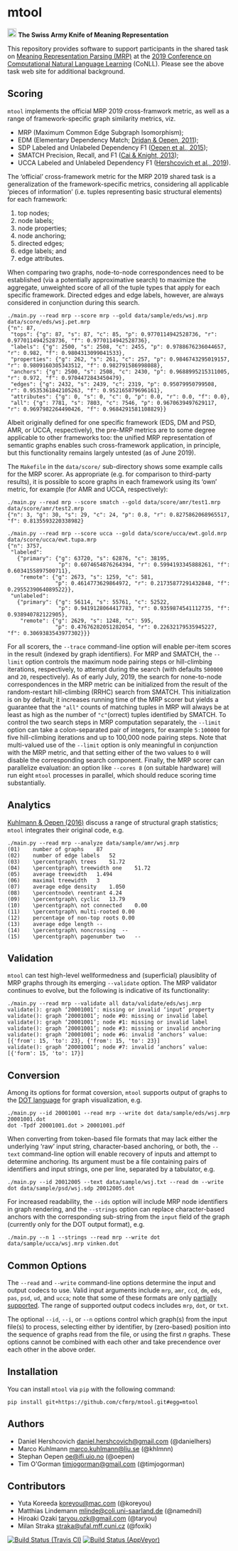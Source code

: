 mtool
=====

<img src="https://upload.wikimedia.org/wikipedia/commons/thumb/f/f3/Flag_of_Switzerland.svg/240px-Flag_of_Switzerland.svg.png" width=20>&nbsp;**The Swiss Army Knife of Meaning Representation**

This repository provides software to support participants in the
shared task on [Meaning Representation Parsing (MRP)](http://mrp.nlpl.eu)
at the
[2019 Conference on Computational Natural Language Learning](http://www.conll.org/2019) (CoNLL).
Please see the above task web site for additional background.

Scoring
-------

`mtool` implements the official MRP 2019 cross-framwork metric, as well as
a range of framework-specific graph similarity metrics, viz.

+ MRP (Maximum Common Edge Subgraph Isomorphism);
+ EDM (Elementary Dependency Match; [Dridan & Oepen, 2011](http://aclweb.org/anthology/W/W11/W11-2927.pdf));
+ SDP Labeled and Unlabeled Dependency F1 ([Oepen et al., 2015](http://aclweb.org/anthology/S/S14/S14-2008.pdf));
+ SMATCH Precision, Recall, and F1 ([Cai & Knight, 2013](http://www.aclweb.org/anthology/P13-2131));
+ UCCA Labeled and Unlabeled Dependency F1 ([Hershcovich et al., 2019](https://www.aclweb.org/anthology/S19-2001)).

The ‘official’ cross-framework metric for the MRP 2019 shared task is a generalization
of the framework-specific metrics, considering all applicable ‘pieces of information’ (i.e.
tuples representing basic structural elements) for each framework:

1. top nodes;
2. node labels;
3. node properties;
4. node anchoring;
5. directed edges;
6. edge labels; and
7. edge attributes.

When comparing two graphs, node-to-node correspondences need to be established (via a
potentially approximative search) to maximize the aggregate, unweighted score of all of the tuple
types that apply for each specific framework.
Directed edges and edge labels, however, are always considered in conjunction during
this search.
```
./main.py --read mrp --score mrp --gold data/sample/eds/wsj.mrp data/score/eds/wsj.pet.mrp
{"n": 87,
 "tops": {"g": 87, "s": 87, "c": 85, "p": 0.9770114942528736, "r": 0.9770114942528736, "f": 0.9770114942528736},
 "labels": {"g": 2500, "s": 2508, "c": 2455, "p": 0.9788676236044657, "r": 0.982, "f": 0.9804313099041533},
 "properties": {"g": 262, "s": 261, "c": 257, "p": 0.9846743295019157, "r": 0.9809160305343512, "f": 0.982791586998088},
 "anchors": {"g": 2500, "s": 2508, "c": 2430, "p": 0.9688995215311005, "r": 0.972, "f": 0.9704472843450479},
 "edges": {"g": 2432, "s": 2439, "c": 2319, "p": 0.95079950799508, "r": 0.9535361842105263, "f": 0.952165879696161},
 "attributes": {"g": 0, "s": 0, "c": 0, "p": 0.0, "r": 0.0, "f": 0.0},
 "all": {"g": 7781, "s": 7803, "c": 7546, "p": 0.9670639497629117, "r": 0.9697982264490426, "f": 0.9684291581108829}}
```
Albeit originally defined for one specific framework (EDS, DM and PSD, AMR, or UCCA, respectively),
the pre-MRP metrics are to some degree applicable to other frameworks too: the unified MRP representation
of semantic graphs enables such cross-framework application, in principle, but this functionality
remains largely untested (as of June 2019).

The `Makefile` in the `data/score/` sub-directory shows some example calls for the MRP scorer.
As appropriate (e.g. for comparison to third-party results), it is possible to score graphs in
each framework using its ‘own’ metric, for example (for AMR and UCCA, respectively):
```
./main.py --read mrp --score smatch --gold data/score/amr/test1.mrp data/score/amr/test2.mrp 
{"n": 3, "g": 30, "s": 29, "c": 24, "p": 0.8, "r": 0.8275862068965517, "f": 0.8135593220338982}
```

```
./main.py --read mrp --score ucca --gold data/score/ucca/ewt.gold.mrp data/score/ucca/ewt.tupa.mrp 
{"n": 3757,
 "labeled":
   {"primary": {"g": 63720, "s": 62876, "c": 38195,
                "p": 0.6074654876264394, "r": 0.5994193345888261, "f": 0.6034155897500711},
    "remote": {"g": 2673, "s": 1259, "c": 581,
               "p": 0.4614773629864972, "r": 0.21735877291432848, "f": 0.2955239064089522}},
 "unlabeled":
   {"primary": {"g": 56114, "s": 55761, "c": 52522,
                "p": 0.9419128064417783, "r": 0.9359874541112735, "f": 0.938940782122905},
    "remote": {"g": 2629, "s": 1248, "c": 595,
               "p": 0.47676282051282054, "r": 0.22632179535945227, "f": 0.3069383543977302}}}
```

For all scorers, the `--trace` command-line option will enable per-item scores in the result
(indexed by graph identifiers).
For MRP and SMATCH, the `--limit` option controls the maximum node pairing steps or
hill-climbing iterations, respectively, to attempt during the search (with defaults `500000`
and `20`, respectively).
As of early July, 2019, the search for none-to-node correspondences in the MRP metric can be
initialized from the result of the random-restart hill-climbing (RRHC) search from SMATCH.
This initialization is on by default; it increases running time of the MRP scorer but yields
a guarantee that the `"all"` counts of matching tuples in MRP will always be at least as
high as the number of `"c"`(orrect) tuples identified by SMATCH.
To control the two search steps in MRP computation separately, the `--limit` option can
take a colon-separated pair of integers, for example `5:100000` for five hill-climbing
iterations and up to 100,000 node pairing steps.
Note that multi-valued use of the `--limit` option is only meaningful in conjunction
with the MRP metric, and that setting either of the two values to `0` will disable the
corresponding search component.
Finally, the MRP scorer can parallelize evaluation: an option like `--cores 8` (on
suitable hardware) will run eight `mtool` processes in parallel, which should reduce
scoring time substantially.

Analytics
---------

[Kuhlmann & Oepen (2016)](http://www.mitpressjournals.org/doi/pdf/10.1162/COLI_a_00268) discuss a range of structural graph statistics; `mtool` integrates their original code, e.g.
```
./main.py --read mrp --analyze data/sample/amr/wsj.mrp 
(01)	number of graphs	87
(02)	number of edge labels	52
(03)	\percentgraph\ trees	51.72
(04)	\percentgraph\ treewidth one	51.72
(05)	average treewidth	1.494
(06)	maximal treewidth	3
(07)	average edge density	1.050
(08)	\percentnode\ reentrant	4.24
(09)	\percentgraph\ cyclic	13.79
(10)	\percentgraph\ not connected	0.00
(11)	\percentgraph\ multi-rooted	0.00
(12)	percentage of non-top roots	0.00
(13)	average edge length	--
(14)	\percentgraph\ noncrossing	--
(15)	\percentgraph\ pagenumber two	--
```

Validation
----------

`mtool` can test high-level wellformedness and (superficial) plausiblity of MRP
graphs through its emerging `--validate` option.
The MRP validator continues to evolve, but the following is indicative of its
functionality:
```
./main.py --read mrp --validate all data/validate/eds/wsj.mrp 
validate(): graph ‘20001001’: missing or invalid ‘input’ property
validate(): graph ‘20001001’; node #0: missing or invalid label
validate(): graph ‘20001001’; node #1: missing or invalid label
validate(): graph ‘20001001’; node #3: missing or invalid anchoring
validate(): graph ‘20001001’; node #6: invalid ‘anchors’ value: [{'from': 15, 'to': 23}, {'from': 15, 'to': 23}]
validate(): graph ‘20001001’; node #7: invalid ‘anchors’ value: [{'form': 15, 'to': 17}]
```

Conversion
----------

Among its options for format coversion, `mtool` supports output of graphs to the
[DOT language](https://www.graphviz.org/documentation/) for graph visualization, e.g.
```
./main.py --id 20001001 --read mrp --write dot data/sample/eds/wsj.mrp 20001001.dot
dot -Tpdf 20001001.dot > 20001001.pdf
```
When converting from token-based file formats that may lack either the underlying
‘raw’ input string, character-based anchoring, or both, the `--text` command-line
option will enable recovery of inputs and attempt to determine anchoring.
Its argument must be a file containing pairs of identifiers and input strings, one
per line, separated by a tabulator, e.g.
```
./main.py --id 20012005 --text data/sample/wsj.txt --read dm --write dot data/sample/psd/wsj.sdp 20012005.dot
```
For increased readability, the `--ids` option will include MRP node identifiers
in graph rendering, and the `--strings` option can replace character-based
anchors with the corresponding sub-string from the `input` field of the graph
(currently only for the DOT output format), e.g.
```
./main.py --n 1 --strings --read mrp --write dot data/sample/ucca/wsj.mrp vinken.dot
```

Common Options
--------------

The `--read` and `--write` command-line options determine the input and output
codecs to use.
Valid input arguments include `mrp`, `amr`, `ccd`, `dm`, `eds`, `pas`, `psd`, `ud`,
and `ucca`; note that some of these formats are only [partially supported](https://github.com/cfmrp/mtool/issues).
The range of supported output codecs includes `mrp`, `dot`, or `txt`.

The optional `--id`, `--i`, or `--n` options control which graph(s)
from the input file(s) to process, selecting either by identifier, by (zero-based)
position into the sequence of graphs read from the file, or using the first _n_
graphs.
These options cannot be combined with each other and take precendence over each
other in the above order.

Installation
------------

You can install `mtool` via `pip` with the following command:

```
pip install git+https://github.com/cfmrp/mtool.git#egg=mtool
```

Authors
-------

+ Daniel Hershcovich <daniel.hershcovich@gmail.com> (@danielhers)
+ Marco Kuhlmann <marco.kuhlmann@liu.se> (@khlmnn)
+ Stephan Oepen <oe@ifi.uio.no> (@oepen)
+ Tim O'Gorman <timjogorman@gmail.com> (@timjogorman)

Contributors
------------

+ Yuta Koreeda <koreyou@mac.com> (@koreyou)
+ Matthias Lindemann <mlinde@coli.uni-saarland.de> (@namednil)
+ Hiroaki Ozaki <taryou.ozk@gmail.com> (@taryou)
+ Milan Straka <straka@ufal.mff.cuni.cz> (@foxik)

[![Build Status (Travis CI)](https://travis-ci.org/cfmrp/mtool.svg?branch=master)](https://travis-ci.org/cfmrp/mtool)
[![Build Status (AppVeyor)](https://ci.appveyor.com/api/projects/status/github/cfmrp/mtool?svg=true)](https://ci.appveyor.com/project/danielh/mtool)
